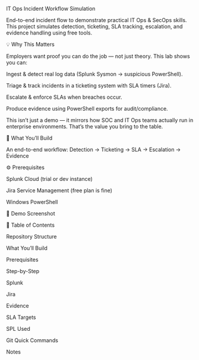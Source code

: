 IT Ops Incident Workflow Simulation

End-to-end incident flow to demonstrate practical IT Ops & SecOps skills.
This project simulates detection, ticketing, SLA tracking, escalation, and evidence handling using free tools.

💡 Why This Matters

Employers want proof you can do the job — not just theory. This lab shows you can:

Ingest & detect real log data (Splunk Sysmon → suspicious PowerShell).

Triage & track incidents in a ticketing system with SLA timers (Jira).

Escalate & enforce SLAs when breaches occur.

Produce evidence using PowerShell exports for audit/compliance.

This isn’t just a demo — it mirrors how SOC and IT Ops teams actually run in enterprise environments. That’s the value you bring to the table.

🚀 What You’ll Build

An end-to-end workflow:
Detection → Ticketing → SLA → Escalation → Evidence

⚙️ Prerequisites

Splunk Cloud (trial or dev instance)

Jira Service Management (free plan is fine)

Windows PowerShell

📸 Demo Screenshot

📑 Table of Contents

Repository Structure

What You’ll Build

Prerequisites

Step-by-Step

Splunk

Jira

Evidence

SLA Targets

SPL Used

Git Quick Commands

Notes
